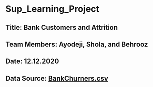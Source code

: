 # Sup_Learning_Project

## Title: Bank Customers and Attrition  

## Team Members: Ayodeji, Shola, and Behrooz

## Date: 12.12.2020

## Data Source: [BankChurners.csv](https://www.kaggle.com/sakshigoyal7/credit-card-customers)